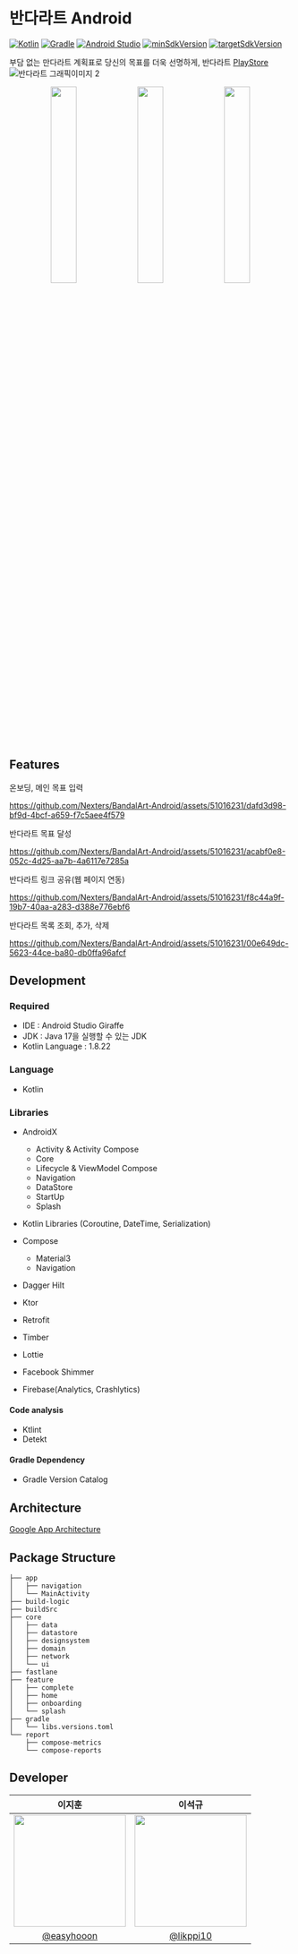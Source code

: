 # 반다라트 Android
[![Kotlin](https://img.shields.io/badge/Kotlin-1.9.0-blue.svg)](https://kotlinlang.org)
[![Gradle](https://img.shields.io/badge/gradle-8.0-green.svg)](https://gradle.org/)
[![Android Studio](https://img.shields.io/badge/Android%20Studio-2022.3.1%20%28Giraff%29-green)](https://developer.android.com/studio)
[![minSdkVersion](https://img.shields.io/badge/minSdkVersion-24-red)](https://developer.android.com/distribute/best-practices/develop/target-sdk)
[![targetSdkVersion](https://img.shields.io/badge/targetSdkVersion-34-orange)](https://developer.android.com/distribute/best-practices/develop/target-sdk)
<br/>

부담 없는 만다라트 계획표로 당신의 목표를 더욱 선명하게, 반다라트 [PlayStore](https://play.google.com/store/apps/details?id=com.nexters.bandalart.android&hl=en-KR)
<br/>
![반다라트 그래픽이미지 2](https://github.com/Nexters/BandalArt-Android/assets/51016231/a357f7aa-d086-47de-bbac-d423cdaffdbe)
<br/>

<p align="center">
<img src="https://github.com/Nexters/BandalArt-Android/assets/51016231/541f9309-bb9a-4131-be46-ac7df5f74fc1" width="30%"/>
<img src="https://github.com/Nexters/BandalArt-Android/assets/51016231/3af26254-8c48-4e53-b79a-9f9764427a60" width="30%"/>
<img src="https://github.com/Nexters/BandalArt-Android/assets/51016231/c772cc49-75df-4e2a-94f7-9d6c1f3e1aa3" width="30%"/>
</p>

## Features

온보딩, 메인 목표 입력


https://github.com/Nexters/BandalArt-Android/assets/51016231/dafd3d98-bf9d-4bcf-a659-f7c5aee4f579



반다라트 목표 달성


https://github.com/Nexters/BandalArt-Android/assets/51016231/acabf0e8-052c-4d25-aa7b-4a6117e7285a



반다라트 링크 공유(웹 페이지 연동)


https://github.com/Nexters/BandalArt-Android/assets/51016231/f8c44a9f-19b7-40aa-a283-d388e776ebf6


반다라트 목록 조회, 추가, 삭제


https://github.com/Nexters/BandalArt-Android/assets/51016231/00e649dc-5623-44ce-ba80-db0ffa96afcf

## Development

### Required

- IDE : Android Studio Giraffe
- JDK : Java 17을 실행할 수 있는 JDK
- Kotlin Language : 1.8.22

### Language

- Kotlin

### Libraries

- AndroidX
  - Activity & Activity Compose
  - Core
  - Lifecycle & ViewModel Compose
  - Navigation
  - DataStore
  - StartUp
  - Splash

- Kotlin Libraries (Coroutine, DateTime, Serialization)
- Compose
  - Material3
  - Navigation

- Dagger Hilt
- Ktor
- Retrofit
- Timber
- Lottie
- Facebook Shimmer
- Firebase(Analytics, Crashlytics)

#### Code analysis

- Ktlint
- Detekt

#### Gradle Dependency

- Gradle Version Catalog

## Architecture
[Google App Architecture](https://developer.android.com/topic/architecture)

## Package Structure
```
├── app
│   ├── navigation
│   └── MainActivity
├── build-logic
├── buildSrc
├── core
│   ├── data
│   ├── datastore
│   ├── designsystem
│   ├── domain
│   ├── network
│   └── ui
├── fastlane
├── feature
│   ├── complete
│   ├── home
│   ├── onboarding
│   └── splash
├── gradle
│   └── libs.versions.toml
└── report
    ├── compose-metrics
    └── compose-reports
```


## Developer

|이지훈|이석규|
|:-:|:-:|
|<img src="https://github.com/Nexters/BandalArt-Android/assets/51016231/e7b05305-b831-4c81-8635-84b478726c55" width=200>|<img src="https://github.com/Nexters/BandalArt-Android/assets/51016231/bbcf9941-5fbb-4f8a-8e8d-8f78db396808" width=200>|
|[@easyhooon](https://github.com/easyhooon)|[@likppi10](https://github.com/likppi10)|
<br/>

